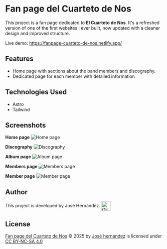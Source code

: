 # Fan page del Cuarteto de Nos

This project is a fan page dedicated to **El Cuarteto de Nos**. It's a refreshed version of one of the first websites I ever built, now updated with a cleaner design and improved structure.

Live demo: https://fanpage-cuarteto-de-nos.netlify.app/

## Features

- Home page with sections about the band members and discography.
- Dedicated page for each member with detailed information

## Technologies Used

- Astro
- Tailwind

## Screenshots

**Home page**
![Home page](https://github.com/user-attachments/assets/45eb3090-7d9b-4027-89fe-3719b04eb0cc)

**Discography**
![Discography](https://github.com/user-attachments/assets/92a40a0f-eb04-4990-95c3-34c940063143)

**Album page**
![Album page](https://github.com/user-attachments/assets/f91deb39-7786-467f-b909-5f771bb91782)

**Members page**
![Members page](https://github.com/user-attachments/assets/af733bdb-c6c0-44f6-a2ca-e13f390ef49c)

**Member page**
![Member page](https://github.com/user-attachments/assets/8a598641-d604-4a5b-85c9-e860a02af875)

## Author

<p>
This project is developed by José Hernández.  <a href="https://github.com/JoseDHernandez" target="blank"><img align="center"
         src="https://img.shields.io/badge/github-181717.svg?style=for-the-badge&logo=github&logoColor=white"
         alt="GitHub" height="30"/></a>
</p>

## License

<a href="https://github.com/JoseDHernandez/Fanpage-del-Cuarteto-de-Nos">Fan page del Cuarteto de Nos</a> © 2025 by <a href="https://github.com/JoseDHernandez">José hernández</a> is licensed under <a href="https://creativecommons.org/licenses/by-nc-sa/4.0/">CC BY-NC-SA 4.0</a> <img src="https://mirrors.creativecommons.org/presskit/icons/cc.svg" alt="" style="max-width: 1em;max-height:1em;margin-left: .2em;"><img src="https://mirrors.creativecommons.org/presskit/icons/by.svg" alt="" style="max-width: 1em;max-height:1em;margin-left: .2em;"><img src="https://mirrors.creativecommons.org/presskit/icons/nc.svg" alt="" style="max-width: 1em;max-height:1em;margin-left: .2em;"><img src="https://mirrors.creativecommons.org/presskit/icons/sa.svg" alt="" style="max-width: 1em;max-height:1em;margin-left: .2em;">
